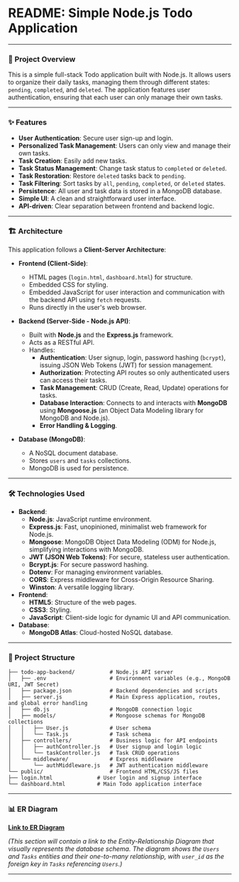 # README: Simple Node.js Todo Application

---

### 📝 Project Overview

This is a simple full-stack Todo application built with Node.js. It allows users to organize their daily tasks, managing them through different states: `pending`, `completed`, and `deleted`. The application features user authentication, ensuring that each user can only manage their own tasks.

---

### ✨ Features

* **User Authentication**: Secure user sign-up and login.
* **Personalized Task Management**: Users can only view and manage their own tasks.
* **Task Creation**: Easily add new tasks.
* **Task Status Management**: Change task status to `completed` or `deleted`.
* **Task Restoration**: Restore `deleted` tasks back to `pending`.
* **Task Filtering**: Sort tasks by `all`, `pending`, `completed`, or `deleted` states.
* **Persistence**: All user and task data is stored in a MongoDB database.
* **Simple UI**: A clean and straightforward user interface.
* **API-driven**: Clear separation between frontend and backend logic.

---

### 🏗️ Architecture

This application follows a **Client-Server Architecture**:

* **Frontend (Client-Side)**:
    * HTML pages (`login.html`, `dashboard.html`) for structure.
    * Embedded CSS for styling.
    * Embedded JavaScript for user interaction and communication with the backend API using `fetch` requests.
    * Runs directly in the user's web browser.

* **Backend (Server-Side - Node.js API)**:
    * Built with **Node.js** and the **Express.js** framework.
    * Acts as a RESTful API.
    * Handles:
        * **Authentication**: User signup, login, password hashing (`bcrypt`), issuing JSON Web Tokens (JWT) for session management.
        * **Authorization**: Protecting API routes so only authenticated users can access their tasks.
        * **Task Management**: CRUD (Create, Read, Update) operations for tasks.
        * **Database Interaction**: Connects to and interacts with **MongoDB** using **Mongoose.js** (an Object Data Modeling library for MongoDB and Node.js).
        * **Error Handling & Logging**.

* **Database (MongoDB)**:
    * A NoSQL document database.
    * Stores `users` and `tasks` collections.
    * MongoDB is used for persistence.

---

### 🛠️ Technologies Used

* **Backend**:
    * **Node.js**: JavaScript runtime environment.
    * **Express.js**: Fast, unopinioned, minimalist web framework for Node.js.
    * **Mongoose**: MongoDB Object Data Modeling (ODM) for Node.js, simplifying interactions with MongoDB.
    * **JWT (JSON Web Tokens)**: For secure, stateless user authentication.
    * **Bcrypt.js**: For secure password hashing.
    * **Dotenv**: For managing environment variables.
    * **CORS**: Express middleware for Cross-Origin Resource Sharing.
    * **Winston**: A versatile logging library.
* **Frontend**:
    * **HTML5**: Structure of the web pages.
    * **CSS3**: Styling.
    * **JavaScript**: Client-side logic for dynamic UI and API communication.
* **Database**:
    * **MongoDB Atlas**: Cloud-hosted NoSQL database.

---

### 📂 Project Structure

```
├── todo-app-backend/           # Node.js API server
│   ├── .env                    # Environment variables (e.g., MongoDB URI, JWT Secret)
│   ├── package.json            # Backend dependencies and scripts
│   ├── server.js               # Main Express application, routes, and global error handling
│   ├── db.js                   # MongoDB connection logic
│   ├── models/                 # Mongoose schemas for MongoDB collections
│   │   ├── User.js             # User schema
│   │   └── Task.js             # Task schema
│   ├── controllers/            # Business logic for API endpoints
│   │   ├── authController.js   # User signup and login logic
│   │   └── taskController.js   # Task CRUD operations
│   └── middleware/             # Express middleware
│       └── authMiddleware.js   # JWT authentication middleware
└── public/                     # Frontend HTML/CSS/JS files
├── login.html              # User login and signup interface
└── dashboard.html          # Main Todo application interface
```

---

### 📊 ER Diagram

[**Link to ER Diagram**]()

*(This section will contain a link to the Entity-Relationship Diagram that visually represents the database schema. The diagram shows the `Users` and `Tasks` entities and their one-to-many relationship, with `user_id` as the foreign key in `Tasks` referencing `Users`.)*

---